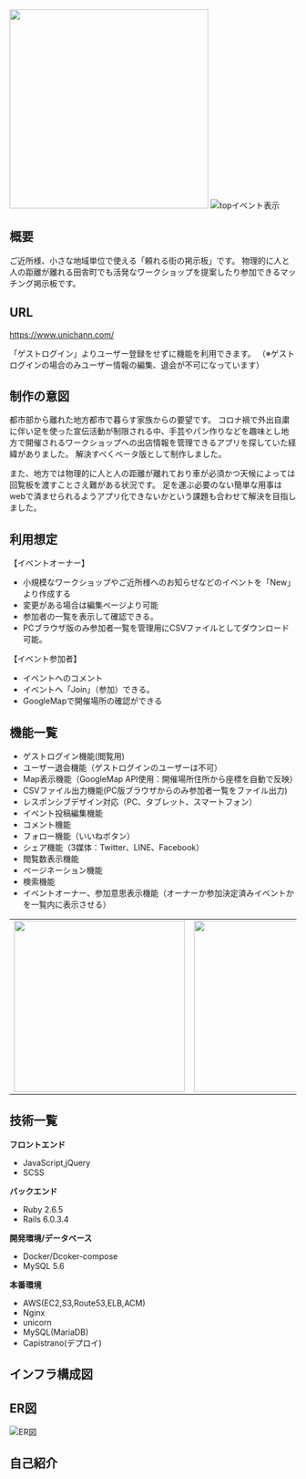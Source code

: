 <img src="https://user-images.githubusercontent.com/69673353/103163919-bca8f780-4847-11eb-9bc0-cf64037d3b17.png" width="349">
<img width="max" alt="topイベント表示" src=https://user-images.githubusercontent.com/69673353/103164333-41e2db00-484d-11eb-93db-26dfa80f0942.png>

## 概要

ご近所様、小さな地域単位で使える「頼れる街の掲示板」です。
物理的に人と人の距離が離れる田舎町でも活発なワークショップを提案したり参加できるマッチング掲示板です。

## URL

https://www.unichann.com/

「ゲストログイン」よりユーザー登録をせずに機能を利用できます。
（※ゲストログインの場合のみユーザー情報の編集、退会が不可になっています）

## 制作の意図

都市部から離れた地方都市で暮らす家族からの要望です。
コロナ禍で外出自粛に伴い足を使った宣伝活動が制限される中、手芸やパン作りなどを趣味とし地方で開催されるワークショップへの出店情報を管理できるアプリを探していた経緯がありました。
解決すべくベータ版として制作しました。

また、地方では物理的に人と人の距離が離れており車が必須かつ天候によっては回覧板を渡すことさえ難がある状況です。
足を運ぶ必要のない簡単な用事はwebで済ませられるようアプリ化できないかという課題も合わせて解決を目指しました。

## 利用想定

【イベントオーナー】
* 小規模なワークショップやご近所様へのお知らせなどのイベントを「New」より作成する
* 変更がある場合は編集ページより可能
* 参加者の一覧を表示して確認できる。
* PCブラウザ版のみ参加者一覧を管理用にCSVファイルとしてダウンロード可能。

【イベント参加者】
* イベントへのコメント
* イベントへ「Join」（参加）できる。
* GoogleMapで開催場所の確認ができる

## 機能一覧

* ゲストログイン機能(閲覧用)
* ユーザー退会機能（ゲストログインのユーザーは不可）
* Map表示機能（GoogleMap API使用：開催場所住所から座標を自動で反映）
* CSVファイル出力機能(PC版ブラウザからのみ参加者一覧をファイル出力)
* レスポンシブデザイン対応（PC、タブレット、スマートフォン）
* イベント投稿編集機能
* コメント機能
* フォロー機能（いいねボタン）
* シェア機能（3媒体：Twitter、LINE、Facebook）
* 閲覧数表示機能
* ページネーション機能
* 検索機能
* イベントオーナー、参加意思表示機能（オーナーか参加決定済みイベントかを一覧内に表示させる）

<table>
  <tr>
    <td><img src="https://user-images.githubusercontent.com/69673353/103164524-cd5d6b80-484f-11eb-8440-f9d84cdd2e33.png" height="300px" ></td>
    <td><img src="https://user-images.githubusercontent.com/69673353/103165454-8d03ea80-485b-11eb-8d9d-cb2aa2f56b32.png" height="300px" ##></td>
    <td><img src="https://user-images.githubusercontent.com/69673353/103164556-668c8200-4850-11eb-8160-b14313d03b6c.png" height="300px" ></td>
  </tr>
</table>

## 技術一覧
**フロントエンド**
* JavaScript,jQuery
* SCSS

**バックエンド**
* Ruby 2.6.5
* Rails 6.0.3.4

**開発環境/データベース**
* Docker/Dcoker-compose
* MySQL 5.6

**本番環境**
* AWS(EC2,S3,Route53,ELB,ACM)
* Nginx
* unicorn
* MySQL(MariaDB)
* Capistrano(デプロイ)

## インフラ構成図



## ER図

<img width="max" alt="ER図" src="https://user-images.githubusercontent.com/69673353/103166354-8c238680-4864-11eb-9dee-cadc32f39044.png">

## 自己紹介




